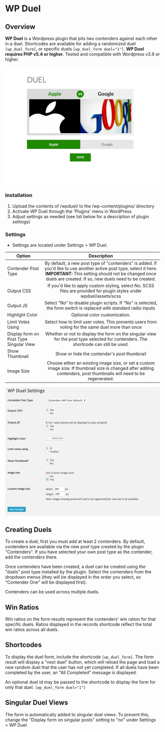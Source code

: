 # WP Duel


## Overview

**WP Duel** is a Wordpress plugin that pits two contenders against each other in a duel. Shortcodes are available for adding a randomized duel ```[wp_duel_form]```, or specific duels ```[wp_duel_form duel="1"]```. **WP Duel requires PHP v5.4 or higher**. Tested and compatible with Wordpress v3.9 or higher.

![Screenshot](https://raw.githubusercontent.com/kylephillips/wp-duel/master/screenshots/wpduel-duel.jpg)


### Installation 
1. Upload the contents of /wpduel/ to the /wp-content/plugins/ directory
1. Activate WP Duel through the 'Plugins' menu in WordPress
1. Adjust settings as needed (see list below for a description of plugin settings)




### Settings

* Settings are located under Settings > WP Duel. 

| Option       | Description   
| ------------- |:-------------:
| Contender Post Type      | By default, a new post type of "contenders" is added. If you'd like to use another active post type, select it here. **IMPORTANT:** This setting should not be changed once duels are created. If so, new duels need to be created. 
| Output CSS      | If you'd like to apply custom styling, select No. SCSS files are provided for plugin styles under wpduel/assets/scss
| Output JS | Select "No" to disable plugin scripts. If "No" is selected, the form switch is replaced with standard radio inputs
| Highlight Color  |  Optional color customization.
| Limit Votes Using  |  Select how to limit user votes. This prevents users from voting for the same duel more than once
| Display form on Post Type Singular View | Whether or not to display the form on the singular view for the post type selected for contenders. The shortcode can still be used.
| Show Thumbnail  |  Show or hide the contender's post thumbnail
| Image Size | Choose either an existing image size, or set a custom image size. If thumbnail size is changed after adding contenders, post thumbnails will need to be regenerated.

![Screenshot](https://raw.githubusercontent.com/kylephillips/wp-duel/master/screenshots/wpduel-settings.jpg)


## Creating Duels
To create a duel, first you must add at least 2 contenders. By default, contenders are available via the new post type created by the plugin "Contenders". If you have selected your own post type as the contender, add the contenders there.

Once contenders have been created, a duel can be created using the "duels" post type installed by the plugin. Select the contenders from the dropdown menus (they will be displayed in the order you select, so "Contender One" will be displayed first).

Contenders can be used across multple duels. 

## Win Ratios
Win ratios on the form results represent the contenders' win ration for that specific duels. Ratios displayed in the records shortcode reflect the total win ratios across all duels.

## Shortcodes
To display the duel form, include the shortcode ```[wp_duel_form]```. The form result will display a "next duel" button, which will reload the page and load a new random duel that the user has not yet completed. If all duels have been completed by the user, an "All Completed" message is displayed.

An optional duel id may be passed to the shortcode to display the form for only that duel. 
```[wp_duel_form duel="1"]```

## Singular Duel Views
The form is automatically added to singular duel views. To prevent this, change the "Display form on singular posts" setting to "no" under Settings > WP Duel.

